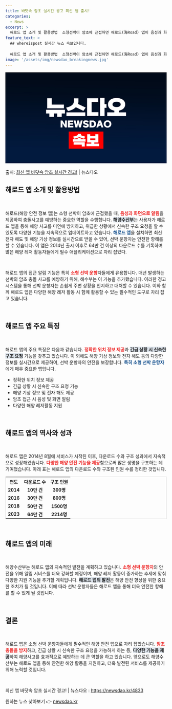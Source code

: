 ```yaml
---
title: 바닷속 암초 실시간 경고 최신 앱 출시!
categories:
  - News
excerpt: >
  해로드 앱 소개 및 활용방법  소형선박이 암초에 근접하면 해로드(海Road) 앱이 음성과 화면으로 알려줘 충…
feature_text: >
  ## whereispost 실시간 뉴스 속보입니다.

  해로드 앱 소개 및 활용방법  소형선박이 암초에 근접하면 해로드(海Road) 앱이 음성과 화면으로 알려줘 충…
image: '/assets/img/newsdao_breakingnews.jpg'
---
```


![뉴스다오 속보](/assets/img/newsdao_breakingnews.jpg)

<p>출처: <a href="https://newsdao.kr/4833" rel="dofollow">최신 앱 바닷속 암초 실시간 경고!</a> | 뉴스다오</p>

<h2 data-ke-size="size26">해로드 앱 소개 및 활용방법</h2>

<p data-ke-size="size16">&nbsp;</p>

해로드(해양 안전 정보 앱)는 소형 선박이 암초에 근접했을 때, <b><span style="color: #ee2323;">음성과 화면으로 알림</span></b>을 제공하여 충돌사고를 예방하는 중요한 역할을 수행합니다. <b><span style="background-color: #21538527;">해양수산부</span></b>는 사용자가 해로드 앱을 통해 해양 사고를 미연에 방지하고, 위급한 상황에서 신속한 구조 요청을 할 수 있도록 다양한 기능을 지속적으로 업데이트하고 있습니다. <b><span style="color: #1a5490;">해로드 앱</span></b>을 설치하면 최신 전자 해도 및 해양 기상 정보를 실시간으로 받을 수 있어, 선박 운항자는 안전한 항해를 할 수 있습니다. 이 앱은 2014년 출시 이후로 64만 건 이상의 다운로드 수를 기록하며 많은 해양 레저 활동자들에게 필수 애플리케이션으로 자리 잡았다.

<p data-ke-size="size16">&nbsp;</p>

해로드 앱의 접근 알림 기능은 특히 <b><span style="color: #ee2323;">소형 선박 운항</span></b>자들에게 유용합니다. 매년 발생하는 선박의 암초 충돌 사고를 예방하기 위해, 해수부는 이 기능을 추가했습니다. 이러한 경고 시스템을 통해 선박 운항자는 손쉽게 주변 상황을 인지하고 대처할 수 있습니다. 이와 함께 해로드 앱은 다양한 해양 레저 활동 시 함께 활용할 수 있는 필수적인 도구로 자리 잡고 있습니다.

<p data-ke-size="size16">&nbsp;</p>

<h2 data-ke-size="size26">해로드 앱 주요 특징</h2>

<p data-ke-size="size16">&nbsp;</p>

해로드 앱의 주요 특징은 다음과 같습니다. <b><span style="color: #ee2323;">정확한 위치 정보 제공</span></b>과 <b><span style="background-color: #21538527;">긴급 상황 시 신속한 구조 요청</span></b> 기능을 갖추고 있습니다. 이 외에도 해양 기상 정보와 전자 해도 등의 다양한 정보를 실시간으로 제공하여, 선박 운항자의 안전을 보장합니다. <b><span style="color: #1a5490;">특히 소형 선박 운항자</span></b>에게 매우 중요한 앱입니다.

<ul>
    <li>정확한 위치 정보 제공</li>
    <li>긴급 상황 시 신속한 구조 요청 기능</li>
    <li>해양 기상 정보 및 전자 해도 제공</li>
    <li>암초 접근 시 음성 및 화면 알림</li>
    <li>다양한 해양 레저활동 지원</li>
</ul>

<p data-ke-size="size16">&nbsp;</p>

<h2 data-ke-size="size26">해로드 앱의 역사와 성과</h2>

<p data-ke-size="size16">&nbsp;</p>

해로드 앱은 2014년 8월에 서비스가 시작된 이후, 다운로드 수와 구조 성과에서 지속적으로 성장해왔습니다. <b><span style="color: #ee2323;">다양한 해양 안전 기능을 제공</span></b>함으로써 많은 생명을 구조하는 데 기여했습니다. 아래 표는 해로드 앱의 다운로드 수와 구조된 인원 수를 정리한 것입니다.

<table style="border: 1px solid #ddd; width: 100%;">
    <tr>
        <th style="text-align: center; height: 17px;">연도</th>
        <th style="text-align: center; height: 17px;">다운로드 수</th>
        <th style="text-align: center; height: 17px;">구조 인원</th>
    </tr>
    <tr>
        <td style="text-align: center; height: 17px;"><b>2014</b></td>
        <td style="text-align: center; height: 17px;"><b>10만 건</b></td>
        <td style="text-align: center; height: 17px;"><b>300명</b></td>
    </tr>
    <tr>
        <td style="text-align: center; height: 17px;"><b>2016</b></td>
        <td style="text-align: center; height: 17px;"><b>30만 건</b></td>
        <td style="text-align: center; height: 17px;"><b>800명</b></td>
    </tr>
    <tr>
        <td style="text-align: center; height: 17px;"><b>2018</b></td>
        <td style="text-align: center; height: 17px;"><b>50만 건</b></td>
        <td style="text-align: center; height: 17px;"><b>1500명</b></td>
    </tr>
    <tr>
        <td style="text-align: center; height: 17px;"><b>2023</b></td>
        <td style="text-align: center; height: 17px;"><b>64만 건</b></td>
        <td style="text-align: center; height: 17px;"><b>2214명</b></td>
    </tr>
</table>

<p data-ke-size="size16">&nbsp;</p>

<h2 data-ke-size="size26">해로드 앱의 미래</h2>

<p data-ke-size="size16">&nbsp;</p>

해양수산부는 해로드 앱의 지속적인 발전을 계획하고 있습니다. <b><span style="color: #ee2323;">소형 선박 운항자</span></b>의 안전을 위해 알림 서비스를 더욱 강화할 예정이며, 해양 레저 활동이 증가하는 추세에 맞춰 다양한 지원 기능을 추가할 계획입니다. <b><span style="background-color: #21538527;">해로드 앱의 발전</span></b>은 해양 안전 향상을 위한 중요한 조치가 될 것입니다. 이에 따라 선박 운항자들은 해로드 앱을 통해 더욱 안전한 항해를 할 수 있게 될 것입니다.

<p data-ke-size="size16">&nbsp;</p>

<h2 data-ke-size="size26">결론</h2>

<p data-ke-size="size16">&nbsp;</p>

해로드 앱은 소형 선박 운항자들에게 필수적인 해양 안전 앱으로 자리 잡았습니다. <b><span style="color: #ee2323;">암초 충돌을 방지</span></b>하고, 긴급 상황 시 신속한 구조 요청을 가능하게 하는 등, <b><span style="background-color: #21538527;">다양한 기능을 제공</span></b>하여 해양사고를 효과적으로 예방하는 데 큰 역할을 하고 있습니다. 앞으로도 해양수산부는 해로드 앱을 통해 안전한 해양 활동을 지원하고, 더욱 발전된 서비스를 제공하기 위해 노력할 것입니다.

<p data-ke-size="size16">&nbsp;</p>

최신 앱 바닷속 암초 실시간 경고! | 뉴스다오  : <a href="https://newsdao.kr/4833">https://newsdao.kr/4833</a> 

원하는 뉴스 찾아보기 👉 <a href="https://newsdao.kr" rel="dofollow">newsdao.kr</a>


